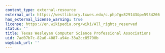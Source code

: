 ```yaml
---
content_type: external-resource
external_url: https://westlibrary.txwes.edu/c.php?g=829143&p=5934266
has_external_license_warning: true
license: https://en.wikipedia.org/wiki/All_rights_reserved
status: ''
title: Texas Wesleyan Computer Science Professional Associations
uid: 7ad07b7c-82a6-4087-a94e-33a2cc85790b
wayback_url: ''
---
```

